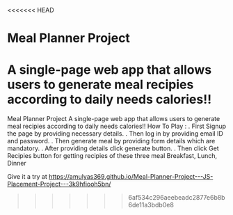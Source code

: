<<<<<<< HEAD
# Meal Planner Project 
A single-page web app that allows users to generate meal recipies according to daily needs calories!!
=======
Meal Planner Project
A single-page web app that allows users to generate meal recipies according to daily needs calories!!
How To Play :
. First Signup the page by providing necessary details.
. Then log in by providing email ID and password.
. Then generate meal by providing form details which are mandatory.
. After providing details click generate button.
. Then click Get Recipies button for getting  recipies of these three meal Breakfast, Lunch, Dinner

Give it a try at https://amulyas369.github.io/Meal-Planner-Project---JS-Placement-Project---3k9hfiooh5bn/




>>>>>>> 6af534c296aeebeadc2877e6b8b6de11a3bdb0e8
